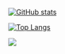 
[![GitHub stats](https://github-readme-stats.vercel.app/api?username=VittorioGarretto&show_icons=true&theme=radical)](https://github.com/anuraghazra/github-readme-stats)

[![Top Langs](https://github-readme-stats.vercel.app/api/top-langs/?username=VittorioGarretto&layout=compact&theme=radical&include_forks=true)](https://github.com/anuraghazra/github-readme-stats)

![](https://github-profile-summary-cards.vercel.app/api/cards/profile-details?username=VittorioGarretto&theme=monokai)

<!--
**VittorioGarretto/VittorioGarretto** is a ✨ _special_ ✨ repository because its `README.md` (this file) appears on your GitHub profile.

Here are some ideas to get you started:

- 🔭 I’m currently working on ...
- 🌱 I’m currently learning ...
- 👯 I’m looking to collaborate on ...
- 🤔 I’m looking for help with ...
- 💬 Ask me about ...
- 📫 How to reach me: ...
- 😄 Pronouns: ...
- ⚡ Fun fact: ...
-->
